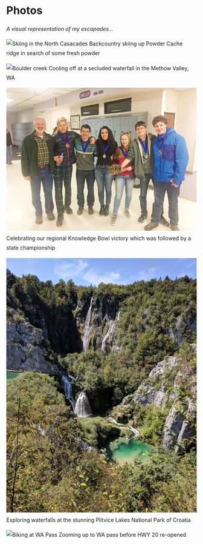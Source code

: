 <style> h1 a {display: none;} .container-lg {min-width: 200px; max-width: 680px; padding: 45px;} h1 {font-style: bold;} h3,h4,h5,h6,p {line-height: 1.8em;} a {color: #7100FF} </style>

# Photos
*A visual representation of my escapades...*

![Skiing in the North Casacades](PowderCache.png)
Backcountry skiing up Powder Cache ridge in search of some fresh powder

![Boulder creek](BoulderCreek.png)
Cooling off at a secluded waterfall in the Methow Valley, WA

![Knowledge Bowl champions](KnowledgeBowl.png)
Celebrating our regional Knowledge Bowl victory which was followed by a state championship

![Plitvice waterfall](Krka.png)
Exploring waterfalls at the stunning Plitvice Lakes National Park of Croatia

![Biking at WA Pass](WAPass.png)
Zooming up to WA pass before HWY 20 re-opened
